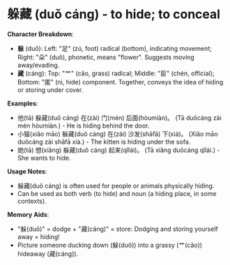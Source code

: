 # **躲藏 (duǒ cáng) - to hide; to conceal**

**Character Breakdown**:  
- **躲** (duǒ): Left: "足" (zú, foot) radical (bottom), indicating movement; Right: "朵" (duǒ), phonetic, means "flower". Suggests moving away/evading.  
- **藏** (cáng): Top: "艹" (cǎo, grass) radical; Middle: "臣" (chén, official); Bottom: "匿" (nì, hide) component. Together, conveys the idea of hiding or storing under cover.

**Examples**:  
- 他(tā) 躲藏(duǒ cáng) 在(zài) 门(mén) 后面(hòumiàn)。 (Tā duǒcáng zài mén hòumiàn.) - He is hiding behind the door.  
- 小猫(xiǎo māo) 躲藏(duǒ cáng) 在(zài) 沙发(shāfā) 下(xià)。 (Xiǎo māo duǒcáng zài shāfā xià.) - The kitten is hiding under the sofa.  
- 她(tā) 想(xiǎng) 躲藏(duǒ cáng) 起来(qǐlái)。 (Tā xiǎng duǒcáng qǐlái.) - She wants to hide.

**Usage Notes**:  
- 躲藏(duǒ cáng) is often used for people or animals physically hiding.  
- Can be used as both verb (to hide) and noun (a hiding place, in some contexts).

**Memory Aids**:  
- "躲(duǒ)" = dodge + "藏(cáng)" = store: Dodging and storing yourself away = hiding!  
- Picture someone ducking down (躲(duǒ)) into a grassy (艹(cǎo)) hideaway (藏(cáng)).